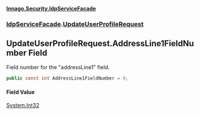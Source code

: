 #### [Innago\.Security\.IdpServiceFacade](../../index.md 'index')
### [IdpServiceFacade](../index.md 'IdpServiceFacade').[UpdateUserProfileRequest](index.md 'IdpServiceFacade\.UpdateUserProfileRequest')

## UpdateUserProfileRequest\.AddressLine1FieldNumber Field

Field number for the "addressLine1" field\.

```csharp
public const int AddressLine1FieldNumber = 9;
```

#### Field Value
[System\.Int32](https://learn.microsoft.com/en-us/dotnet/api/system.int32 'System\.Int32')